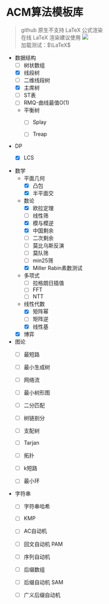 # ACM算法模板库

> github 原生不支持 LaTeX 公式渲染  
> 在线 LaTeX 渲染建议使用 [![](https://img.shields.io/badge/Chrome_Plugin-MathJax_Plugin_for_Github-gold)](https://chrome.google.com/webstore/detail/mathjax-plugin-for-github/ioemnmodlmafdkllaclgeombjnmnbima?utm_source=chrome-app-launcher-info-dialog)   
> 加载测试：$\LaTeX$

+ 数据结构
    - [ ] 树状数组
    - [x] 线段树
    - [ ] 二维线段树
    - [x] 主席树
    - [ ] ST表
    - [ ] RMQ-曲线最值O(1)
    -  平衡树
        - [ ] Splay
        - [ ] Treap


+ DP
    - [x] LCS


+ 数学
    - 平面几何
        - [x] 凸包
        - [x] 半平面交
    - 数论
        - [x] 欧拉定理
        - [ ] 线性筛
        - [x] 模与模逆
        - [x] 中国剩余
        - [ ] 二次剩余
        - [ ] 莫比乌斯反演
        - [ ] 莫队筛
        - [ ] min25筛
        - [x] Miller Rabin素数测试
    - 多项式
        - [ ] 拉格朗日插值
        - [ ] FFT 
        - [ ] NTT
    - 线性代数
        - [x] 矩阵幂
        - [ ] 矩阵逆
        - [x] 线性基
    - [x] 博弈

+ 图论
    + [ ] 最短路
    + [ ] 最小生成树
    + [ ] 网络流
    + [ ] 最小树形图
    + [ ] 二分匹配
    + [ ] 树链剖分
    + [ ] 支配树
    + [ ] Tarjan
    + [ ] 拓扑
    + [ ] k短路
    + [ ] 最小环


+ 字符串
    + [ ] 字符串哈希
    + [ ] KMP
    + [ ] AC自动机
    + [ ] 回文自动机 PAM
    + [ ] 序列自动机
    + [ ] 后缀数组
    + [ ] 后缀自动机 SAM
    + [ ] 广义后缀自动机

